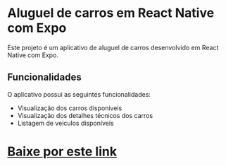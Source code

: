 

# Aluguel de carros em React Native com Expo
Este projeto é um aplicativo de aluguel de carros desenvolvido em React Native com Expo.

## Funcionalidades
O aplicativo possui as seguintes funcionalidades:

- Visualização dos carros disponiveis
- Visualização dos detalhes técnicos dos carros
- Listagem de veiculos disponíveis 


# <a href='https://expo.dev/artifacts/eas/eAPFmSFzp8SRLXLZ7ksgw8.apk' target='_blank'>Baixe por este link</a>
